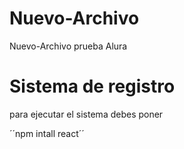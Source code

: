 # Nuevo-Archivo
Nuevo-Archivo prueba Alura
<h1> Sistema de registro </h1>
para ejecutar el sistema debes poner

´´npm intall react´´
